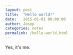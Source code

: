 ```yaml
---
layout: post
title:  "Hello world!"
date:   2015-01-01 00:00:00
author: Josep
categories: notes
permalink: /hello-world.html
---
```


Yes, it's me.
